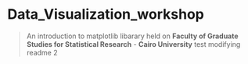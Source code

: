 # Data_Visualization_workshop

> An introduction to matplotlib libarary held on **Faculty of Graduate Studies for Statistical Research** - **Cairo University**
test modifying readme 2
 
